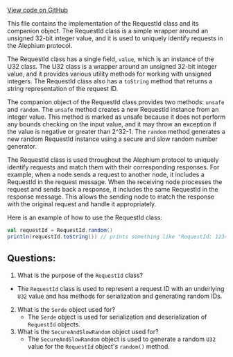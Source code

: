 [View code on GitHub](https://github.com/alephium/alephium/blob/master/protocol/src/main/scala/org/alephium/protocol/message/RequestId.scala)

This file contains the implementation of the RequestId class and its companion object. The RequestId class is a simple wrapper around an unsigned 32-bit integer value, and it is used to uniquely identify requests in the Alephium protocol.

The RequestId class has a single field, `value`, which is an instance of the U32 class. The U32 class is a wrapper around an unsigned 32-bit integer value, and it provides various utility methods for working with unsigned integers. The RequestId class also has a `toString` method that returns a string representation of the request ID.

The companion object of the RequestId class provides two methods: `unsafe` and `random`. The `unsafe` method creates a new RequestId instance from an integer value. This method is marked as unsafe because it does not perform any bounds checking on the input value, and it may throw an exception if the value is negative or greater than 2^32-1. The `random` method generates a new random RequestId instance using a secure and slow random number generator.

The RequestId class is used throughout the Alephium protocol to uniquely identify requests and match them with their corresponding responses. For example, when a node sends a request to another node, it includes a RequestId in the request message. When the receiving node processes the request and sends back a response, it includes the same RequestId in the response message. This allows the sending node to match the response with the original request and handle it appropriately.

Here is an example of how to use the RequestId class:

```scala
val requestId = RequestId.random()
println(requestId.toString()) // prints something like "RequestId: 1234567890"
```
## Questions: 
 1. What is the purpose of the `RequestId` class?
   - The `RequestId` class is used to represent a request ID with an underlying `U32` value and has methods for serialization and generating random IDs.
2. What is the `Serde` object used for?
   - The `Serde` object is used for serialization and deserialization of `RequestId` objects.
3. What is the `SecureAndSlowRandom` object used for?
   - The `SecureAndSlowRandom` object is used to generate a random `U32` value for the `RequestId` object's `random()` method.